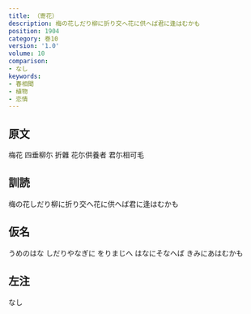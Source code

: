 ```yaml
---
title: （寄花）
description: 梅の花しだり柳に折り交へ花に供へば君に逢はむかも
position: 1904
category: 巻10
version: '1.0'
volume: 10
comparison:
- なし
keywords:
- 春相聞
- 植物
- 恋情
---
```


## 原文

梅花 四垂柳尓 折雜 花尓供養者 君尓相可毛

## 訓読

梅の花しだり柳に折り交へ花に供へば君に逢はむかも

## 仮名

うめのはな しだりやなぎに をりまじへ はなにそなへば きみにあはむかも

## 左注

なし
